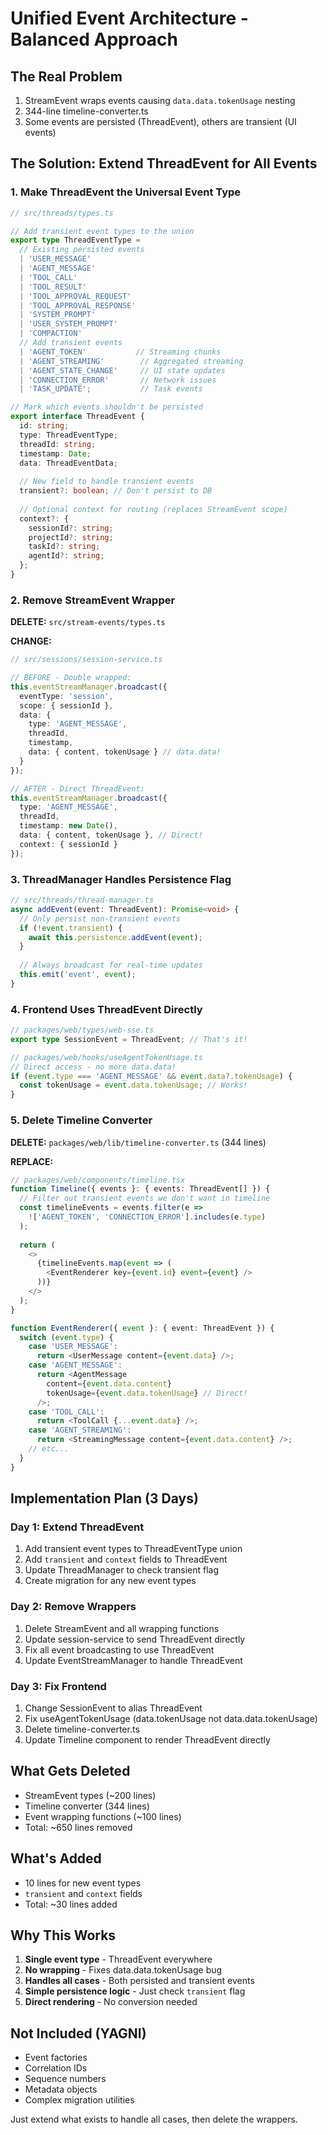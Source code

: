 # Unified Event Architecture - Balanced Approach

## The Real Problem
1. StreamEvent wraps events causing `data.data.tokenUsage` nesting
2. 344-line timeline-converter.ts 
3. Some events are persisted (ThreadEvent), others are transient (UI events)

## The Solution: Extend ThreadEvent for All Events

### 1. Make ThreadEvent the Universal Event Type

```typescript
// src/threads/types.ts

// Add transient event types to the union
export type ThreadEventType = 
  // Existing persisted events
  | 'USER_MESSAGE'
  | 'AGENT_MESSAGE' 
  | 'TOOL_CALL'
  | 'TOOL_RESULT'
  | 'TOOL_APPROVAL_REQUEST'
  | 'TOOL_APPROVAL_RESPONSE'
  | 'SYSTEM_PROMPT'
  | 'USER_SYSTEM_PROMPT'
  | 'COMPACTION'
  // Add transient events
  | 'AGENT_TOKEN'           // Streaming chunks
  | 'AGENT_STREAMING'        // Aggregated streaming
  | 'AGENT_STATE_CHANGE'     // UI state updates
  | 'CONNECTION_ERROR'       // Network issues
  | 'TASK_UPDATE';           // Task events

// Mark which events shouldn't be persisted
export interface ThreadEvent {
  id: string;
  type: ThreadEventType;
  threadId: string;
  timestamp: Date;
  data: ThreadEventData;
  
  // New field to handle transient events
  transient?: boolean; // Don't persist to DB
  
  // Optional context for routing (replaces StreamEvent scope)
  context?: {
    sessionId?: string;
    projectId?: string;
    taskId?: string;
    agentId?: string;
  };
}
```

### 2. Remove StreamEvent Wrapper

**DELETE:** `src/stream-events/types.ts`

**CHANGE:**
```typescript
// src/sessions/session-service.ts

// BEFORE - Double wrapped:
this.eventStreamManager.broadcast({
  eventType: 'session',
  scope: { sessionId },
  data: {
    type: 'AGENT_MESSAGE',
    threadId,
    timestamp,
    data: { content, tokenUsage } // data.data!
  }
});

// AFTER - Direct ThreadEvent:
this.eventStreamManager.broadcast({
  type: 'AGENT_MESSAGE',
  threadId,
  timestamp: new Date(),
  data: { content, tokenUsage }, // Direct!
  context: { sessionId }
});
```

### 3. ThreadManager Handles Persistence Flag

```typescript
// src/threads/thread-manager.ts
async addEvent(event: ThreadEvent): Promise<void> {
  // Only persist non-transient events
  if (!event.transient) {
    await this.persistence.addEvent(event);
  }
  
  // Always broadcast for real-time updates
  this.emit('event', event);
}
```

### 4. Frontend Uses ThreadEvent Directly

```typescript
// packages/web/types/web-sse.ts
export type SessionEvent = ThreadEvent; // That's it!

// packages/web/hooks/useAgentTokenUsage.ts
// Direct access - no more data.data!
if (event.type === 'AGENT_MESSAGE' && event.data?.tokenUsage) {
  const tokenUsage = event.data.tokenUsage; // Works!
}
```

### 5. Delete Timeline Converter

**DELETE:** `packages/web/lib/timeline-converter.ts` (344 lines)

**REPLACE:**
```typescript
// packages/web/components/timeline.tsx
function Timeline({ events }: { events: ThreadEvent[] }) {
  // Filter out transient events we don't want in timeline
  const timelineEvents = events.filter(e => 
    !['AGENT_TOKEN', 'CONNECTION_ERROR'].includes(e.type)
  );
  
  return (
    <>
      {timelineEvents.map(event => (
        <EventRenderer key={event.id} event={event} />
      ))}
    </>
  );
}

function EventRenderer({ event }: { event: ThreadEvent }) {
  switch (event.type) {
    case 'USER_MESSAGE':
      return <UserMessage content={event.data} />;
    case 'AGENT_MESSAGE':
      return <AgentMessage 
        content={event.data.content}
        tokenUsage={event.data.tokenUsage} // Direct!
      />;
    case 'TOOL_CALL':
      return <ToolCall {...event.data} />;
    case 'AGENT_STREAMING':
      return <StreamingMessage content={event.data.content} />;
    // etc...
  }
}
```

## Implementation Plan (3 Days)

### Day 1: Extend ThreadEvent
1. Add transient event types to ThreadEventType union
2. Add `transient` and `context` fields to ThreadEvent
3. Update ThreadManager to check transient flag
4. Create migration for any new event types

### Day 2: Remove Wrappers
1. Delete StreamEvent and all wrapping functions
2. Update session-service to send ThreadEvent directly
3. Fix all event broadcasting to use ThreadEvent
4. Update EventStreamManager to handle ThreadEvent

### Day 3: Fix Frontend
1. Change SessionEvent to alias ThreadEvent
2. Fix useAgentTokenUsage (data.tokenUsage not data.data.tokenUsage)
3. Delete timeline-converter.ts
4. Update Timeline component to render ThreadEvent directly

## What Gets Deleted
- StreamEvent types (~200 lines)
- Timeline converter (344 lines)
- Event wrapping functions (~100 lines)
- Total: ~650 lines removed

## What's Added
- 10 lines for new event types
- `transient` and `context` fields
- Total: ~30 lines added

## Why This Works
1. **Single event type** - ThreadEvent everywhere
2. **No wrapping** - Fixes data.data.tokenUsage bug
3. **Handles all cases** - Both persisted and transient events
4. **Simple persistence logic** - Just check `transient` flag
5. **Direct rendering** - No conversion needed

## Not Included (YAGNI)
- Event factories
- Correlation IDs
- Sequence numbers
- Metadata objects
- Complex migration utilities

Just extend what exists to handle all cases, then delete the wrappers.